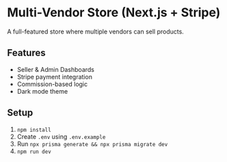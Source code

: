 # Multi-Vendor Store (Next.js + Stripe)

A full-featured store where multiple vendors can sell products.

## Features

- Seller & Admin Dashboards
- Stripe payment integration
- Commission-based logic
- Dark mode theme

## Setup

1. `npm install`
2. Create `.env` using `.env.example`
3. Run `npx prisma generate && npx prisma migrate dev`
4. `npm run dev`
